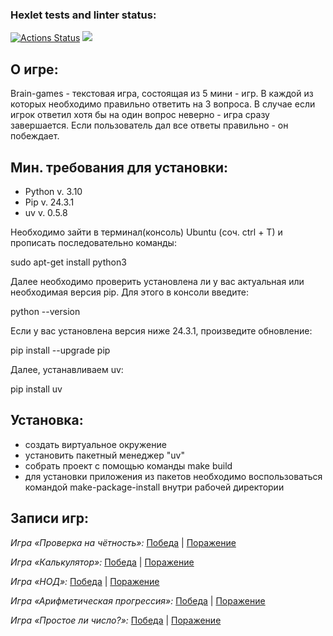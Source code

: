 ### Hexlet tests and linter status:
[![Actions Status](https://github.com/GroundGT/python-project-49/actions/workflows/hexlet-check.yml/badge.svg)](https://github.com/GroundGT/python-project-49/actions)
<a href="https://codeclimate.com/github/GroundGT/python-project-49/maintainability"><img src="https://api.codeclimate.com/v1/badges/8ce470393197e2357e64/maintainability" /></a>

## О игре:

Brain-games - текстовая игра, состоящая из 5 мини - игр. В каждой 
из которых необходимо правильно ответить на 3 вопроса. В случае если
игрок ответил хотя бы на один вопрос неверно - игра сразу завершается.
Если пользователь дал все ответы правильно - он побеждает. 

## Мин. требования для установки:
- Python v. 3.10
- Pip v. 24.3.1
- uv v. 0.5.8

Необходимо зайти в терминал(консоль) Ubuntu (соч. ctrl + T) и прописать последовательно команды:

sudo apt-get install python3

Далее необходимо проверить установлена ли у вас актуальная или необходимая версия pip.
Для этого в консоли введите:

python --version

Если у вас установлена версия ниже 24.3.1, произведите обновление:

pip install --upgrade pip

Далее, устанавливаем uv:

pip install uv

## Установка:
- создать виртуальное окружение
- установить пакетный менеджер "uv"
- собрать проект с помощью команды make build
- для установки приложения из пакетов необходимо воспользоваться 
командой make-package-install внутри рабочей директории

## Записи игр:

_Игра «Проверка на чётность»:_
[Победа](https://asciinema.org/a/zMXySbM1XbZnwWCO1bLw538nV) |
[Поражение](https://asciinema.org/a/8PgDIDFZGKcNjUDEPdcdcfC68)

_Игра «Калькулятор»:_
[Победа](https://asciinema.org/a/XzLdOaa0CWA6rpiignUkqOBBN) |
[Поражение](https://asciinema.org/a/46jmksT95Lzp0LGRVFygvbA2X)

_Игра «НОД»:_
[Победа](https://asciinema.org/a/9lKg4SeZNd1weqFzlbr2XrckQ) |
[Поражение](https://asciinema.org/a/Mt01QyXj5peB9lEGiK4rvmqgE)

_Игра «Арифметическая прогрессия»:_
[Победа](https://asciinema.org/a/GK7AaFFjWEgJzdESwHffo2zIc) |
[Поражение](https://asciinema.org/a/MteuIvIJP36U6VRyE0AxGNA86)

_Игра «Простое ли число?»:_
[Победа](https://asciinema.org/a/hHicsqHHpc2egXEgGUBRuuT4W) |
[Поражение](https://asciinema.org/a/9NIr0yEhemYjjBpPKlHoK8GjH)


